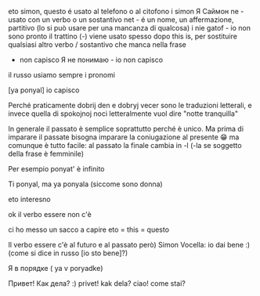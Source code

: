 eto simon, questo é usato al telefono o al citofono
i simon
Я Саймон
ne - usato con un verbo o un sostantivo
net - é un nome, un affermazione, partitivo (lo si può usare per una mancanza di qualcosa)
i nie gatof - io non sono pronto
il trattino (-) viene usato spesso dopo this is, per sostituire qualsiasi altro verbo / sostantivo che manca nella frase

- non capisco Я не понимаю - io non capisco

il russo usiamo sempre i pronomi

[ya ponyal] io capisco

Perché praticamente dobrij den e dobryj vecer sono le traduzioni letterali, e invece quella di spokojnoj noci letteralmente vuol dire "notte tranquilla"

In generale il passato è semplice soprattutto perché è unico. Ma prima di imparare il passate bisogna imparare la coniugazione al presente 😁 ma  comunque è tutto facile: al passato la finale cambia in -l (-la se soggetto della frase è femminile)

Per esempio ponyat' è infinito

Ti ponyal,  ma ya ponyala (siccome sono donna)

eto interesno

ok il verbo essere non c'è

ci ho messo un sacco a capire eto = this = questo

Il verbo essere c'è al futuro e al passato però)
Simon Vocella:
io dai bene :) (come si dice in russo [io sto bene]?)

Я в порядке ( ya v poryadke)

Привет! Как дела? :)
privet! kak dela?
ciao! come stai?
